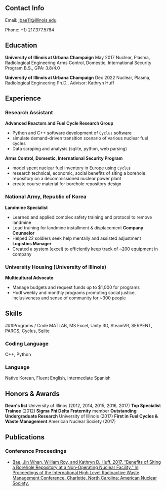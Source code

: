 ## Contact Info

Email:
jbae11@illinois.edu

Phone:
+1) 217.377.5784

## Education

**University of Illinois at Urbana Champaign**
May 2017
Nuclear, Plasma, Radiological Engineering
Arms Control, Domestic, International Security Program
B.S., 	GPA: 3.8/4.0

**University of Illinois at Urbana Champaign**
Dec 2022
Nuclear, Plasma, Radiological Engineering
Ph.D.,
Advisor: Kathryn Huff


## Experience

### Research Assistant

**Advanced Reactors and Fuel Cycle Research Group**
 - Python and C++ software development of `Cyclus` software
 - simulate demand-driven transition scenario of various nuclear fuel cycles
 - Data scraping and analysis (sqlite, python, web parsing)

**Arms Control, Domestic, International Security Program**
 - model spent nuclear fuel inventory in Europe using `Cyclus`
 - research technical, economic, social benefits of siting a borehole repository on a decommissioned nuclear power plant
 - create course material for borehole repository design

### National Army, Republic of Korea

**Landmine Specialist**
 - Learned and applied complex safety training and protocol to remove landmine
 - Lead training for landmine installment & displacement
**Company Counselor**
 - Helped 22 soldiers seek help mentally and assisted adjustment
**Logistics Manager**
 - Created a system (excel) to efficiently keep track of ~200 equipment in company

### University Housing (University of Illinois)
**Multicultural Advocate**
 - Manage budgets and request funds up to $1,000 for programs
 - Hodl weekly and monthly programs promoting social justice, inclusiveness and sense of community for ~300 people

## Skills

###Programs / Code
MATLAB, MS Excel, Unity 3D, SteamVR, SERPENT, PARCS, Cyclus, Sqlite

### Coding Language
C++, Python

### Language
Native Korean, Fluent English, Intermediate Spanish

## Honors & Awards

**Dean's list** University of Illinos (2012, 2014, 2015, 2016, 2017)
**Top Specialist Trainee** (2012)
**Sigma Phi Delta Fraternity** member
**Outstanding Undergraduate Research** University of Illinois (2017)
**First in Fuel Cycles & Waste Management** American Nuclear Society (2017)

## Publications

### Conference Proceedings
 - [Bae, Jin Whan, William Roy, and Kathryn D. Huff. 2017. “Benefits of Siting a Borehole Repository at a Non-Operating Nuclear Facility.” In Proceedings of the International High Level Radioactive Waste Management Conference. Charlotte, North Carolina: American Nuclear Society.](http://arfc.npre.illinois.edu/papers/bae_benefits_2017.pdf)